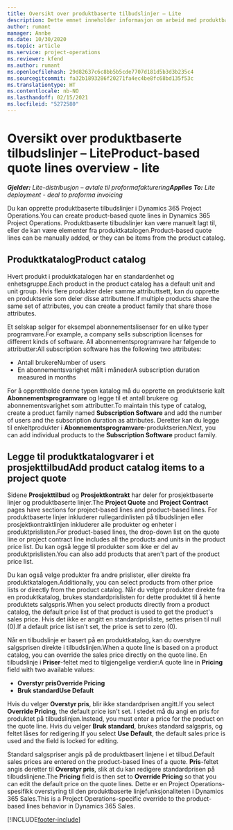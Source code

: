 ```yaml
---
title: Oversikt over produktbaserte tilbudslinjer – Lite
description: Dette emnet inneholder informasjon om arbeid med produktbaserte tilbudslinjer.
author: rumant
manager: Annbe
ms.date: 10/30/2020
ms.topic: article
ms.service: project-operations
ms.reviewer: kfend
ms.author: rumant
ms.openlocfilehash: 29d82637c6c8bb5b5cde7707d181d5b3d3b235c4
ms.sourcegitcommit: fa32b1893286f20271fa4ec4be8fc68bd135f53c
ms.translationtype: HT
ms.contentlocale: nb-NO
ms.lasthandoff: 02/15/2021
ms.locfileid: "5272580"
---
```

# <a name="product-based-quote-lines-overview---lite"></a><span data-ttu-id="501ee-103">Oversikt over produktbaserte tilbudslinjer – Lite</span><span class="sxs-lookup"><span data-stu-id="501ee-103">Product-based quote lines overview - lite</span></span>

<span data-ttu-id="501ee-104">_**Gjelder:** Lite-distribusjon – avtale til proformafakturering_</span><span class="sxs-lookup"><span data-stu-id="501ee-104">_**Applies To:** Lite deployment - deal to proforma invoicing_</span></span>

<span data-ttu-id="501ee-105">Du kan opprette produktbaserte tilbudslinjer i Dynamics 365 Project Operations.</span><span class="sxs-lookup"><span data-stu-id="501ee-105">You can create product-based quote lines in Dynamics 365 Project Operations.</span></span> <span data-ttu-id="501ee-106">Produktbaserte tilbudslinjer kan være manuelt lagt til, eller de kan være elementer fra produktkatalogen.</span><span class="sxs-lookup"><span data-stu-id="501ee-106">Product-based quote lines can be manually added, or they can be items from the product catalog.</span></span>

## <a name="product-catalog"></a><span data-ttu-id="501ee-107">Produktkatalog</span><span class="sxs-lookup"><span data-stu-id="501ee-107">Product catalog</span></span>

<span data-ttu-id="501ee-108">Hvert produkt i produktkatalogen har en standardenhet og enhetsgruppe.</span><span class="sxs-lookup"><span data-stu-id="501ee-108">Each product in the product catalog has a default unit and unit group.</span></span> <span data-ttu-id="501ee-109">Hvis flere produkter deler samme attributtsett, kan du opprette en produktserie som deler disse attributtene.</span><span class="sxs-lookup"><span data-stu-id="501ee-109">If multiple products share the same set of attributes, you can create a product family that share those attributes.</span></span> 

<span data-ttu-id="501ee-110">Et selskap selger for eksempel abonnementslisenser for en ulike typer programvare.</span><span class="sxs-lookup"><span data-stu-id="501ee-110">For example, a company sells subscription licenses for different kinds of software.</span></span> <span data-ttu-id="501ee-111">All abonnementsprogramvare har følgende to attributter:</span><span class="sxs-lookup"><span data-stu-id="501ee-111">All subscription software has the following two attributes:</span></span>

- <span data-ttu-id="501ee-112">Antall brukere</span><span class="sxs-lookup"><span data-stu-id="501ee-112">Number of users</span></span>
- <span data-ttu-id="501ee-113">En abonnementsvarighet målt i måneder</span><span class="sxs-lookup"><span data-stu-id="501ee-113">A subscription duration measured in months</span></span>

<span data-ttu-id="501ee-114">For å opprettholde denne typen katalog må du opprette en produktserie kalt **Abonnementsprogramvare** og legge til et antall brukere og abonnementsvarighet som attributter.</span><span class="sxs-lookup"><span data-stu-id="501ee-114">To maintain this type of catalog, create a product family named **Subscription Software** and add the number of users and the subscription duration as attributes.</span></span> <span data-ttu-id="501ee-115">Deretter kan du legge til enkeltprodukter i **Abonnementsprogramvare**-produktserien.</span><span class="sxs-lookup"><span data-stu-id="501ee-115">Next, you can add individual products to the **Subscription Software** product family.</span></span>

## <a name="add-product-catalog-items-to-a-project-quote"></a><span data-ttu-id="501ee-116">Legge til produktkatalogvarer i et prosjekttilbud</span><span class="sxs-lookup"><span data-stu-id="501ee-116">Add product catalog items to a project quote</span></span>

<span data-ttu-id="501ee-117">Sidene **Prosjekttilbud** og **Prosjektkontrakt** har deler for prosjektbaserte linjer og produktbaserte linjer.</span><span class="sxs-lookup"><span data-stu-id="501ee-117">The **Project Quote** and **Project Contract** pages have sections for project-based lines and product-based lines.</span></span> <span data-ttu-id="501ee-118">For produktbaserte linjer inkluderer rullegardinlisten på tilbudslinjen eller prosjektkontraktlinjen inkluderer alle produkter og enheter i produktprislisten.</span><span class="sxs-lookup"><span data-stu-id="501ee-118">For product-based lines, the drop-down list on the quote line or project contract line includes all the products and units in the product price list.</span></span> <span data-ttu-id="501ee-119">Du kan også legge til produkter som ikke er del av produktprislisten.</span><span class="sxs-lookup"><span data-stu-id="501ee-119">You can also add products that aren't part of the product price list.</span></span>

<span data-ttu-id="501ee-120">Du kan også velge produkter fra andre prislister, eller direkte fra produktkatalogen.</span><span class="sxs-lookup"><span data-stu-id="501ee-120">Additionally, you can select products from other price lists or directly from the product catalog.</span></span> <span data-ttu-id="501ee-121">Når du velger produkter direkte fra en produktkatalog, brukes standardprislisten for dette produktet til å hente produktets salgspris.</span><span class="sxs-lookup"><span data-stu-id="501ee-121">When you select products directly from a product catalog, the default price list of that product is used to get the product's sales price.</span></span> <span data-ttu-id="501ee-122">Hvis det ikke er angitt en standardprisliste, settes prisen til null (0).</span><span class="sxs-lookup"><span data-stu-id="501ee-122">If a default price list isn't set, the price is set to zero (0).</span></span>

<span data-ttu-id="501ee-123">Når en tilbudslinje er basert på en produktkatalog, kan du overstyre salgsprisen direkte i tilbudslinjen.</span><span class="sxs-lookup"><span data-stu-id="501ee-123">When a quote line is based on a product catalog, you can override the sales price directly on the quote line.</span></span> <span data-ttu-id="501ee-124">En tilbudslinje i **Priser**-feltet med to tilgjengelige verdier:</span><span class="sxs-lookup"><span data-stu-id="501ee-124">A quote line in **Pricing** field with two available values:</span></span>

- <span data-ttu-id="501ee-125">**Overstyr pris**</span><span class="sxs-lookup"><span data-stu-id="501ee-125">**Override Pricing**</span></span>
- <span data-ttu-id="501ee-126">**Bruk standard**</span><span class="sxs-lookup"><span data-stu-id="501ee-126">**Use Default**</span></span>

<span data-ttu-id="501ee-127">Hvis du velger **Overstyr pris**, blir ikke standardprisen angitt.</span><span class="sxs-lookup"><span data-stu-id="501ee-127">If you select **Override Pricing**, the default price isn't set.</span></span> <span data-ttu-id="501ee-128">I stedet må du angi en pris for produktet på tilbudslinjen.</span><span class="sxs-lookup"><span data-stu-id="501ee-128">Instead, you must enter a price for the product on the quote line.</span></span> <span data-ttu-id="501ee-129">Hvis du velger **Bruk standard**, brukes standard salgspris, og feltet låses for redigering.</span><span class="sxs-lookup"><span data-stu-id="501ee-129">If you select **Use Default**, the default sales price is used and the field is locked for editing.</span></span>

<span data-ttu-id="501ee-130">Standard salgspriser angis på de produktbasert linjene i et tilbud.</span><span class="sxs-lookup"><span data-stu-id="501ee-130">Default sales prices are entered on the product-based lines of a quote.</span></span> <span data-ttu-id="501ee-131">**Pris**-feltet angis deretter til **Overstyr pris**, slik at du kan redigere standardprisen på tilbudslinjene.</span><span class="sxs-lookup"><span data-stu-id="501ee-131">The **Pricing** field is then set to **Override Pricing** so that you can edit the default price on the quote lines.</span></span> <span data-ttu-id="501ee-132">Dette er en Project Operations-spesifikk overstyring til den produktbaserte linjefunksjonaliteten i Dynamics 365 Sales.</span><span class="sxs-lookup"><span data-stu-id="501ee-132">This is a Project Operations-specific override to the product-based lines behavior in Dynamics 365 Sales.</span></span>


[!INCLUDE[footer-include](../../includes/footer-banner.md)]